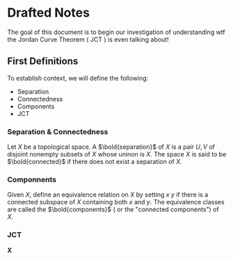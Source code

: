 # Drafted Notes

The goal of this document is to begin our investigation of understanding wtf the Jordan Curve Theorem ( JCT ) is even talking about!

## First Definitions
To establish context, we will define the following:
- Separation
- Connectedness
- Components
- JCT

### Separation & Connectedness
Let $X$ be a topological space.
A $\bold{separation}$ of $X$ is a pair $U,V$ of disjoint nonempty subsets of $X$ whose uninon is $X$.
The space $X$ is said to be $\bold{connected}$ if there does not exist a separation of $X$.

### Componnents
Given $X$, define an equivalence relation on $X$ by setting $x ~ y$ if there is a connected subspace of $X$ containing both $x$ and $y$.
The equivalence classes are called the $\bold{components}$ ( or the "connected components") of $X$.

### JCT
$\mathbf{X}$

